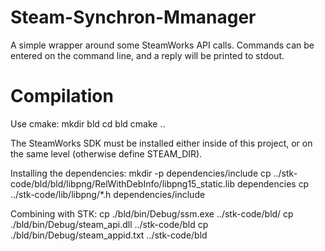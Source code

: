 # Steam-Synchron-Mmanager
A simple wrapper around some SteamWorks API calls.
Commands can be entered on the command line, and a reply will be printed
to stdout.

# Compilation
Use cmake:
mkdir bld
cd bld
cmake ..

The SteamWorks SDK must be installed either inside of this project, or
on the same level (otherwise define STEAM_DIR).

Installing the dependencies:
mkdir -p dependencies/include
cp ../stk-code/bld/bld/libpng/RelWithDebInfo/libpng15_static.lib dependencies
cp ../stk-code/lib/libpng/*.h dependencies/include

Combining with STK:
cp ./bld/bin/Debug/ssm.exe         ../stk-code/bld/
cp ./bld/bin/Debug/steam_api.dll   ../stk-code/bld
cp ./bld/bin/Debug/steam_appid.txt ../stk-code/bld

